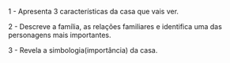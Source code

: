 1 - Apresenta 3 características da casa que vais ver.

2 - Descreve a família, as relações familiares e identifica uma das personagens mais importantes.

3 - Revela a simbologia(importância) da casa.